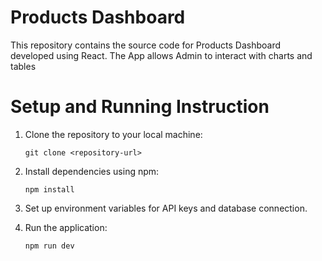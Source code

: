 # Products Dashboard

This repository contains the source code for Products Dashboard developed using React. The App allows Admin to interact with charts and tables

# Setup and Running Instruction

1. Clone the repository to your local machine:

   ```
   git clone <repository-url>

   ```

2. Install dependencies using npm:

   ```
   npm install

   ```

3. Set up environment variables for API keys and database connection.
4. Run the application:

   ```
   npm run dev

   ```
